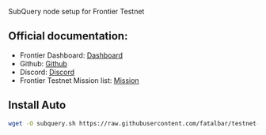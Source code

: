 SubQuery node setup for Frontier Testnet
## Official documentation:

* Frontier Dashboard:  [Dashboard](https://frontier.subquery.network)
* Github:  [Github](https://github.com/subquery/subql)
* Discord: [Discord](https://discord.gg/K7ftFVK6vF)
* Frontier Testnet Mission list: [Mission](https://github.com/subquery/subql](https://frontier.subquery.network/missions/my-missions))

## Install Auto
```bash
wget -O subquery.sh https://raw.githubusercontent.com/fatalbar/testnet-manual/main/Subquery/subquery.sh && chmod +x subquery.sh && ./subquery.sh
```

